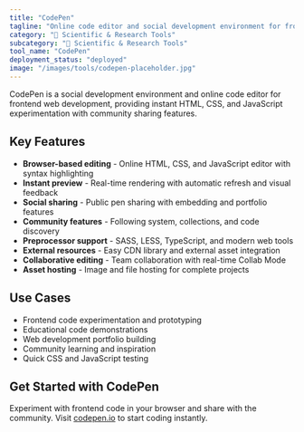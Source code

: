 ```yaml
---
title: "CodePen"
tagline: "Online code editor and social development environment for frontend"
category: "🔬 Scientific & Research Tools"
subcategory: "🔬 Scientific & Research Tools"
tool_name: "CodePen"
deployment_status: "deployed"
image: "/images/tools/codepen-placeholder.jpg"
---
```

CodePen is a social development environment and online code editor for frontend web development, providing instant HTML, CSS, and JavaScript experimentation with community sharing features.

## Key Features

- **Browser-based editing** - Online HTML, CSS, and JavaScript editor with syntax highlighting
- **Instant preview** - Real-time rendering with automatic refresh and visual feedback
- **Social sharing** - Public pen sharing with embedding and portfolio features
- **Community features** - Following system, collections, and code discovery
- **Preprocessor support** - SASS, LESS, TypeScript, and modern web tools
- **External resources** - Easy CDN library and external asset integration
- **Collaborative editing** - Team collaboration with real-time Collab Mode
- **Asset hosting** - Image and file hosting for complete projects

## Use Cases

- Frontend code experimentation and prototyping
- Educational code demonstrations
- Web development portfolio building
- Community learning and inspiration
- Quick CSS and JavaScript testing

## Get Started with CodePen

Experiment with frontend code in your browser and share with the community. Visit [codepen.io](https://codepen.io) to start coding instantly.